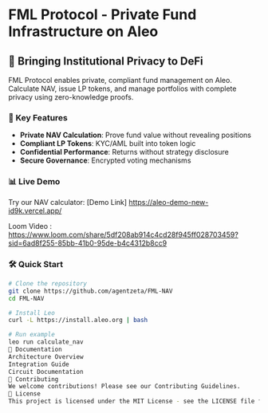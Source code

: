 # FML Protocol - Private Fund Infrastructure on Aleo

## 🔐 Bringing Institutional Privacy to DeFi

FML Protocol enables private, compliant fund management on Aleo. Calculate NAV, issue LP tokens, and manage portfolios with complete privacy using zero-knowledge proofs.

### 🚀 Key Features

- **Private NAV Calculation**: Prove fund value without revealing positions
- **Compliant LP Tokens**: KYC/AML built into token logic
- **Confidential Performance**: Returns without strategy disclosure
- **Secure Governance**: Encrypted voting mechanisms

### 📊 Live Demo

Try our NAV calculator: [Demo Link] https://aleo-demo-new-id9k.vercel.app/

Loom Video :  https://www.loom.com/share/5df208ab914c4cd28f945ff028703459?sid=6ad8f255-85bb-41b0-95de-b4c4312b8cc9

### 🛠️ Quick Start

```bash
# Clone the repository
git clone https://github.com/agentzeta/FML-NAV
cd FML-NAV

# Install Leo
curl -L https://install.aleo.org | bash

# Run example
leo run calculate_nav
📖 Documentation
Architecture Overview
Integration Guide
Circuit Documentation
🤝 Contributing
We welcome contributions! Please see our Contributing Guidelines.
📜 License
This project is licensed under the MIT License - see the LICENSE file for details.
